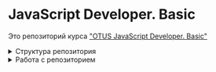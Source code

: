 # JavaScript Developer. Basic

Это репозиторий курса ["OTUS JavaScript Developer. Basic"](https://otus.ru/lessons/javascript-basic/)

<details>
  <summary>Структура репозитория</summary>

Репозиторий имеет следующую структуру

- в корне проекта находятся файлы настроек проекта и используемых инструментов
- в директории `lessons` находится под-директории по маске `lesson{XX}` с материалами для каждого занятия
</details>

<details>
  <summary>Работа с репозиторием</summary>

Репозиторий обслуживается инструментами на базе Node.js. Для работы понадобится `node.js` и `npm` (в качестве пакетного менеджера).

```bash
# Склонируйте репозиторий
git clone https://github.com/vvscode/otus--javascript-basic

# Установите зависимости
cd otus--javascript-basic && npm install

# Создайте директорию для нового занятия
mkdir lessons/lessonXX

# Создайте файл для нового занятия
touch lessons/lessonXX/lesson.md

# Запустите reveal-md в режиме разработки
npm run dev -- lessons/lessonXX/lesson.md
```

При коммите должны сработать husky-хуки для проверки и форматирования измененных файлов. Дополнительная проверка настроена через github-actions.

При мерже пуллреквеста в мастер автоматически произойдет деплой изменений на сервис gh-pages. Результат можно будет увидеть здесь [otus--javascript-basic](https://vvscode.github.io/otus--javascript-basic/index.html).

Если для занятия (для демонстрации или для активностей) нужно запускать примеры кода - используйте codesandbox, разместив код в поддиректории соответствующего урока (чтобы держать все материалы в одном месте).

</details>
